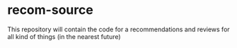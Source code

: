 # recom-source
This repository will contain the code for a recommendations and reviews for all kind of things (in the nearest future)
